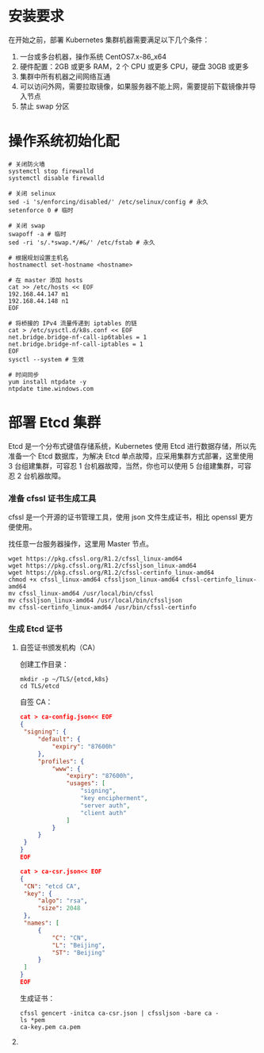 # 安装要求

在开始之前，部署 Kubernetes 集群机器需要满足以下几个条件：

1. 一台或多台机器，操作系统 CentOS7.x-86_x64
2. 硬件配置：2GB 或更多 RAM，2 个 CPU 或更多 CPU，硬盘 30GB 或更多
3. 集群中所有机器之间网络互通
4. 可以访问外网，需要拉取镜像，如果服务器不能上网，需要提前下载镜像并导入节点
5. 禁止 swap 分区

# 操作系统初始化配

```
# 关闭防火墙
systemctl stop firewalld
systemctl disable firewalld

# 关闭 selinux
sed -i 's/enforcing/disabled/' /etc/selinux/config # 永久
setenforce 0 # 临时

# 关闭 swap
swapoff -a # 临时
sed -ri 's/.*swap.*/#&/' /etc/fstab # 永久

# 根据规划设置主机名
hostnamectl set-hostname <hostname>

# 在 master 添加 hosts
cat >> /etc/hosts << EOF
192.168.44.147 m1
192.168.44.148 n1
EOF

# 将桥接的 IPv4 流量传递到 iptables 的链
cat > /etc/sysctl.d/k8s.conf << EOF
net.bridge.bridge-nf-call-ip6tables = 1
net.bridge.bridge-nf-call-iptables = 1
EOF
sysctl --system # 生效

# 时间同步
yum install ntpdate -y
ntpdate time.windows.com
```

# **部署** Etcd 集群

Etcd 是一个分布式键值存储系统，Kubernetes 使用 Etcd 进行数据存储，所以先准备一个 Etcd 数据库，为解决 Etcd 单点故障，应采用集群方式部署，这里使用 3 台组建集群，可容忍 1 台机器故障，当然，你也可以使用 5 台组建集群，可容忍 2 台机器故障。

### 准备 cfssl 证书生成工具

cfssl 是一个开源的证书管理工具，使用 json 文件生成证书，相比 openssl 更方便使用。

找任意一台服务器操作，这里用 Master 节点。

```
wget https://pkg.cfssl.org/R1.2/cfssl_linux-amd64
wget https://pkg.cfssl.org/R1.2/cfssljson_linux-amd64
wget https://pkg.cfssl.org/R1.2/cfssl-certinfo_linux-amd64
chmod +x cfssl_linux-amd64 cfssljson_linux-amd64 cfssl-certinfo_linux-amd64
mv cfssl_linux-amd64 /usr/local/bin/cfssl
mv cfssljson_linux-amd64 /usr/local/bin/cfssljson
mv cfssl-certinfo_linux-amd64 /usr/bin/cfssl-certinfo
```

### 生成 Etcd 证书

1. 自签证书颁发机构（CA）

   创建工作目录：

   ```
   mkdir -p ~/TLS/{etcd,k8s}
   cd TLS/etcd
   ```

   自签 CA：

   ```json
   cat > ca-config.json<< EOF
   {
   	"signing": {
   		"default": {
   			"expiry": "87600h"
   		},
   		"profiles": {
   			"www": {
   				"expiry": "87600h",
   				"usages": [
   					"signing",
       				"key encipherment",
   					"server auth",
   					"client auth"
   				]
   			}
   		}
   	}
   }
   EOF
   
   cat > ca-csr.json<< EOF
   {
   	"CN": "etcd CA",
   	"key": {
   		"algo": "rsa",
   		"size": 2048
   	},
   	"names": [
   		{
   			"C": "CN",
   			"L": "Beijing",
   			"ST": "Beijing"
   		}
   	]
   }
   EOF
   ```

   生成证书：

   ```
   cfssl gencert -initca ca-csr.json | cfssljson -bare ca -
   ls *pem
   ca-key.pem ca.pem
   ```

   

   

2. 











